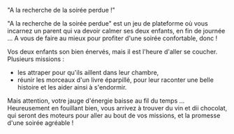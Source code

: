 "A la recherche de la soirée perdue !"


"A la recherche de la soirée perdue" est un jeu de plateforme où vous incarnez un parent qui va devoir calmer ses deux enfants, en fin de journée ... A vous de faire au mieux pour profiter d'une soirée confortable, donc !

Vos deux enfants son bien énervés, mais il est l'heure d'aller se coucher.
Plusieurs missions :
- les attraper pour qu'ils aillent dans leur chambre,
- réunir les morceaux d'un livre éparpillé, pour leur raconter une belle histoire et les aider ainsi à s'endormir.

Mais attention, votre jauge d'énergie baisse au fil du temps ... Heureusement en fouillant bien, vous arrivez à trouver du vin et dii chocolat, qui seront des moteurs pour aller au bout de vos missions, et la promesse d'une soirée agréable !


